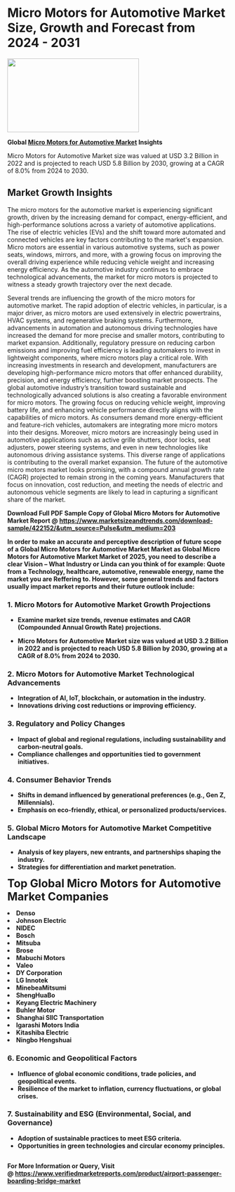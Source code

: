 <H1>Micro Motors for Automotive Market Size, Growth and Forecast from 2024 - 2031</H1><img class="aligncenter size-medium wp-image-584254" src="https://thirdeyenews.in/wp-content/uploads/2024/09/Global-Market-Research-300x168.jpeg" alt="" width="300" height="168" /><p><strong>Global&nbsp;<a href="https://www.marketsizeandtrends.com/download-sample/422152/&amp;utm_source=Pulse&amp;utm_medium=203">Micro Motors for Automotive Market</a> Insights</strong></p><p>Micro Motors for Automotive Market size was valued at USD 3.2 Billion in 2022 and is projected to reach USD 5.8 Billion by 2030, growing at a CAGR of 8.0% from 2024 to 2030.</p><p><h2>Market Growth Insights</h2> <p>The micro motors for the automotive market is experiencing significant growth, driven by the increasing demand for compact, energy-efficient, and high-performance solutions across a variety of automotive applications. The rise of electric vehicles (EVs) and the shift toward more automated and connected vehicles are key factors contributing to the market's expansion. Micro motors are essential in various automotive systems, such as power seats, windows, mirrors, and more, with a growing focus on improving the overall driving experience while reducing vehicle weight and increasing energy efficiency. As the automotive industry continues to embrace technological advancements, the market for micro motors is projected to witness a steady growth trajectory over the next decade.</p> <p><strong></strong></p> <p>Several trends are influencing the growth of the micro motors for automotive market. The rapid adoption of electric vehicles, in particular, is a major driver, as micro motors are used extensively in electric powertrains, HVAC systems, and regenerative braking systems. Furthermore, advancements in automation and autonomous driving technologies have increased the demand for more precise and smaller motors, contributing to market expansion. Additionally, regulatory pressure on reducing carbon emissions and improving fuel efficiency is leading automakers to invest in lightweight components, where micro motors play a critical role. With increasing investments in research and development, manufacturers are developing high-performance micro motors that offer enhanced durability, precision, and energy efficiency, further boosting market prospects. The global automotive industry’s transition toward sustainable and technologically advanced solutions is also creating a favorable environment for micro motors. The growing focus on reducing vehicle weight, improving battery life, and enhancing vehicle performance directly aligns with the capabilities of micro motors. As consumers demand more energy-efficient and feature-rich vehicles, automakers are integrating more micro motors into their designs. Moreover, micro motors are increasingly being used in automotive applications such as active grille shutters, door locks, seat adjusters, power steering systems, and even in new technologies like autonomous driving assistance systems. This diverse range of applications is contributing to the overall market expansion. The future of the automotive micro motors market looks promising, with a compound annual growth rate (CAGR) projected to remain strong in the coming years. Manufacturers that focus on innovation, cost reduction, and meeting the needs of electric and autonomous vehicle segments are likely to lead in capturing a significant share of the market.</p> <p><strong></p><p><span class=""><strong>Download Full PDF Sample Copy of Global Micro Motors for Automotive Market Report</strong> @ <a href="https://www.marketsizeandtrends.com/download-sample/422152/&amp;utm_source=Pulse&amp;utm_medium=203" target="_blank">https://www.marketsizeandtrends.com/download-sample/422152/&amp;utm_source=Pulse&amp;utm_medium=203</a></span></p><p>In order to make an accurate and perceptive description of future scope of a Global&nbsp;Micro Motors for Automotive Market Market as Global&nbsp;Micro Motors for Automotive Market Market of 2025, you need to describe a clear Vision &ndash; What Industry or Linda can you think of for example: Quote from a Technology, healthcare, automotive, renewable energy, name the market you are Reffering to. However, some general trends and factors usually impact market reports and their future outlook include:</p><h3>1.&nbsp;<strong>Micro Motors for Automotive Market Growth Projections</strong></h3><ul><li>Examine market size trends, revenue estimates and CAGR (Compounded Annual Growth Rate) projections.</li><li><p>Micro Motors for Automotive Market size was valued at USD 3.2 Billion in 2022 and is projected to reach USD 5.8 Billion by 2030, growing at a CAGR of 8.0% from 2024 to 2030.</p></li></ul><h3>2.&nbsp;<strong>Micro Motors for Automotive Market Technological Advancements</strong></h3><ul><li>Integration of AI, IoT, blockchain, or automation in the industry.</li><li>Innovations driving cost reductions or improving efficiency.</li></ul><h3>3.&nbsp;<strong>Regulatory and Policy Changes</strong></h3><ul><li>Impact of global and regional regulations, including sustainability and carbon-neutral goals.</li><li>Compliance challenges and opportunities tied to government initiatives.</li></ul><h3>4.&nbsp;<strong>Consumer Behavior Trends</strong></h3><ul><li>Shifts in demand influenced by generational preferences (e.g., Gen Z, Millennials).</li><li>Emphasis on eco-friendly, ethical, or personalized products/services.</li></ul><h3>5.&nbsp;<strong>Global Micro Motors for Automotive Market Competitive Landscape</strong></h3><ul><li>Analysis of key players, new entrants, and partnerships shaping the industry.</li><li>Strategies for differentiation and market penetration.</li></ul><p data-pm-slice="1 1 []"><span style="color: inherit; font-family: inherit; font-size: 25px;">Top Global Micro Motors for Automotive Market Companies</span></p><div class="" data-test-id=""><p><li>Denso</li><li> Johnson Electric</li><li> NIDEC</li><li> Bosch</li><li> Mitsuba</li><li> Brose</li><li> Mabuchi Motors</li><li> Valeo</li><li> DY Corporation</li><li> LG Innotek</li><li> MinebeaMitsumi</li><li> ShengHuaBo</li><li> Keyang Electric Machinery</li><li> Buhler Motor</li><li> Shanghai SIIC Transportation</li><li> Igarashi Motors India</li><li> Kitashiba Electric</li><li> Ningbo Hengshuai</li></p></div><h3>6.&nbsp;<strong>Economic and Geopolitical Factors</strong></h3><ul><li>Influence of global economic conditions, trade policies, and geopolitical events.</li><li>Resilience of the market to inflation, currency fluctuations, or global crises.</li></ul><h3>7.&nbsp;<strong>Sustainability and ESG (Environmental, Social, and Governance)</strong></h3><ul><li>Adoption of sustainable practices to meet ESG criteria.</li><li>Opportunities in green technologies and circular economy principles.</li></ul><h2><strong style="font-size: 14px;">For More Information or Query, Visit @&nbsp;</strong><a style="background-color: #ffffff; font-size: 14px;" href="https://www.marketsizeandtrends.com/report/micro-motors-for-automotive-market/" target="_blank">https://www.verifiedmarketreports.com/product/airport-passenger-boarding-bridge-market</a></h2>
